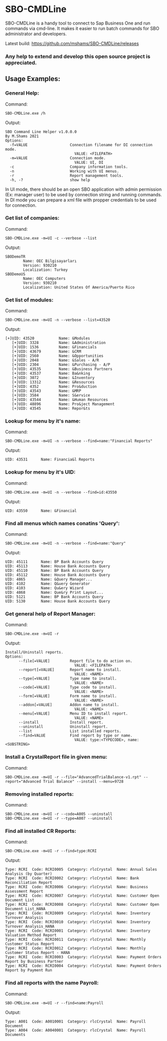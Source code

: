 # SBO-CMDLine

SBO-CMDLine is a handy tool to connect to Sap Business One and run commands via cmd-line.
It makes it easier to run batch commands for SBO administrator and developers.

Latest build: https://github.com/mshams/SBO-CMDLine/releases

### Any help to extend and develop this open source project is appreciated.

## Usage Examples:

### General Help:
Command:
```
SBO-CMDLine.exe /h
```
Output:
```
SBO Command Line Helper v1.0.0.0
By M.Shams 2021
Options:
  -f=VALUE                   Connection filename for DI connection mode.
                               VALUE: <FILEPATH>
  -m=VALUE                   Connection mode.
                               VALUE: UI, DI
  -c                         Company information tools.
  -n                         Working with UI menus.
  -r                         Report management tools.
  -h, -?                     show help
```
In UI mode, there should be an open SBO application with admin permission (Ex: manager user) to be used by connection string and running commands. In DI mode you can prepare a xml file with propper credentials to be used for connection. 

### Get list of companies:
Command:
```
SBO-CMDLine.exe -m=UI -c --verbose --list
```
Output:
```
SBODemoTR
        Name: OEC Bilgisayarları
        Version: 930210
        Localization: Turkey
SBODemoUS
        Name: OEC Computers
        Version: 930210
        Localization: United States Of America/Puerto Rico
```
  
### Get list of modules:
Command:
```
SBO-CMDLine.exe -m=UI -n --verbose --list=43520
```
Output:
```
[+]UID: 43520           Name: &Modules
   [+]UID: 3328         Name: &Administration
   [+]UID: 1536         Name: &Financials
   [+]UID: 43679        Name: &CRM
   [+]UID: 2560         Name: &Opportunities
   [+]UID: 2048         Name: &Sales - A/R
   [+]UID: 2304         Name: &Purchasing - A/P
   [+]UID: 43535        Name: &Business Partners
   [+]UID: 43537        Name: Ba&nking
   [+]UID: 3072         Name: &Inventory
   [+]UID: 13312        Name: &Resources
   [+]UID: 4352         Name: Pro&duction
   [+]UID: 43543        Name: &MRP
   [+]UID: 3584         Name: S&ervice
   [+]UID: 43544        Name: &Human Resources
   [+]UID: 48896        Name: Pro&ject Management
   [+]UID: 43545        Name: Repor&ts
```   

### Lookup for menu by it's name:
Command:
```
SBO-CMDLine.exe -m=UI -n --verbose --find=name:"Financial Reports"
```
Output:
```
UID: 43531      Name: Financia&l Reports
```

### Lookup for menu by it's UID:
Command:
```
SBO-CMDLine.exe -m=UI -n --verbose --find=id:43550
```
Output:
```
UID: 43550      Name: &Financial
```

### Find all menus which names conatins 'Query':
Command:
```
SBO-CMDLine.exe -m=UI -n --verbose --find=name:"Query"
```
Output:
```
UID: 45111      Name: BP Bank Accounts Query
UID: 45113      Name: House Bank Accounts Query
UID: 45110      Name: BP Bank Accounts Query
UID: 45112      Name: House Bank Accounts Query
UID: 4865       Name: &Query Manager...
UID: 4102       Name: Q&uery Generator
UID: 4103       Name: Qu&ery Wizard
UID: 4868       Name: Que&ry Print Layout...
UID: 5121       Name: BP Bank Accounts Query
UID: 5130       Name: House Bank Accounts Query
```

### Get general help of Report Manager:
Command:
```
SBO-CMDLine.exe -m=UI -r
```
Output:
```
Install/Uninstall reports.
Options:
      --file[=VALUE]         Report file to do action on.
                               VALUE: <FILEPATH>
      --report[=VALUE]       Report name to install.
                               VALUE: <NAME>
      --type[=VALUE]         Type name to install.
                               VALUE: <NAME>
      --code[=VALUE]         Type code to install.
                               VALUE: <NAME>
      --form[=VALUE]         Form name to install.
                               VALUE: <NAME>
      --addon[=VALUE]        Addon name to install.
                               VALUE: <NAME>
      --menu[=VALUE]         Menu ID to install report.
                               VALUE: <NAME>
      --install              Install report.
      --uninstall            Uninstall report.
      --list                 List installed reports.
      --find=VALUE           Find report by type or name.
                               VALUE: type:<TYPECODE>, name:<SUBSTRING>
```			       

### Install a CrystalReport file in given menu:
Command:
```
SBO-CMDLine.exe -m=UI -r --file="AdvancedTrialBalance-v1.rpt" --report="Advanced Trial Balance" --install --menu=9728
```

### Removing installed reports:
Command:
```
SBO-CMDLine.exe -m=UI -r --code=A005 --uninstall
SBO-CMDLine.exe -m=UI -r --type=A007 --uninstall
```

### Find all installed CR Reports:
Command:
```
SBO-CMDLine.exe -m=UI -r --find=type:RCRI
```
Output:
```
Type: RCRI  Code: RCRI0005  Category: rlcCrystal  Name: Annual Sales Analysis (by Quarter)
Type: RCRI  Code: RCRI0002  Category: rlcCrystal  Name: Bank Reconciliation Report
Type: RCRI  Code: RCRI0006  Category: rlcCrystal  Name: Business Assessment Report
Type: RCRI  Code: RCRI0007  Category: rlcCrystal  Name: Customer Open Document List
Type: RCRI  Code: RCRI0008  Category: rlcCrystal  Name: Customer Open Document List_HANA
Type: RCRI  Code: RCRI0009  Category: rlcCrystal  Name: Inventory Turnover Analysis
Type: RCRI  Code: RCRI0010  Category: rlcCrystal  Name: Inventory Turnover Analysis_HANA
Type: RCRI  Code: RCRI0001  Category: rlcCrystal  Name: Inventory Valuation Method Report
Type: RCRI  Code: RCRI0011  Category: rlcCrystal  Name: Monthly Customer Status Report
Type: RCRI  Code: RCRI0012  Category: rlcCrystal  Name: Monthly Customer Status Report - HANA
Type: RCRI  Code: RCRI0003  Category: rlcCrystal  Name: Payment Orders Report by Business Partner
Type: RCRI  Code: RCRI0004  Category: rlcCrystal  Name: Payment Orders Report by Payment Run
```

### Find all reports with the name Payroll:
Command:
```
SBO-CMDLine.exe -m=UI -r --find=name:Payroll
```
Output:
```
Type: A001  Code: A0010001  Category: rlcCrystal  Name: Payroll Document
Type: A004  Code: A0040001  Category: rlcCrystal  Name: Payroll Documents
```
